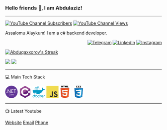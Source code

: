 ### Hello friends 👋, I am Abdulaziz!

---

[<img alt="YouTube Channel Subscribers" src="https://img.shields.io/youtube/channel/subscribers/UC4dOcayF-8MdeyK3L5kGCvg?style=social">](https://www.youtube.com/c/AbdulazizDeveloper?sub_confirmation=1) [<img alt="YouTube Channel Views" src="https://img.shields.io/youtube/channel/views/UC4dOcayF-8MdeyK3L5kGCvg?style=social">](https://www.youtube.com/c/abdulazizdeveloper)

Assalomu Alaykum! I am a c# backend developer.
<p align="end">
<a href="https://t.me/AbdulazizDeveloper"><img alt="Telegram" src="https://img.shields.io/badge/telegram-gray?style=flat-square&logo=telegram"></a>
<a href="https://www.linkedin.com/in/abdulaziz-abduqaxxorov-600b33237/"><img alt="LinkedIn" src="https://img.shields.io/badge/LinkedIn-gray?style=flat-square&logo=linkedin"></a>
<a href="https://instagram.com/Abdulaziz.Abduqaxxorov"><img alt="Instagram" src="https://img.shields.io/badge/instagram-gray?style=flat-square&logo=instagram"></a>
</p>



[![Abduqaxxorov's Streak](https://github-readme-streak-stats.herokuapp.com?user=AbdulazizCoding&theme=dark&date_format=M%20j%5B%2C%20Y%5D&border=FFFFFF&ring=3722DD)](https://git.io/streak-stats)

[![](https://komarev.com/ghpvc/?username=AbdulazizCoding&color=orange&label=Profile%20Views)](https://github.com/AbdulazizCoding/AbdulazizCoding)
[![](https://img.shields.io/github/followers/AbdulazizCoding?label=GitHub%20Followers)](https://github.com/AbdulazizCoding)

---
💻 Main Tech Stack

<img src="https://github.com/devicons/devicon/blob/master/icons/dotnetcore/dotnetcore-original.svg" alt="dotnet logo" width="40" height="40" /> <img src="https://github.com/devicons/devicon/blob/master/icons/csharp/csharp-original.svg" alt="csharp logo" width="40" height="40" /> <img src="https://github.com/devicons/devicon/blob/master/icons/docker/docker-plain-wordmark.svg" alt="csharp logo" width="40" height="40" /> <img src="https://github.com/devicons/devicon/blob/master/icons/javascript/javascript-original.svg" alt="JavaScript logo" width="40" height="40" /><img src="https://raw.githubusercontent.com/github/explore/80688e429a7d4ef2fca1e82350fe8e3517d3494d/topics/html/html.png" alt="swift logo" width="40" height="40" /> <img src="https://raw.githubusercontent.com/github/explore/80688e429a7d4ef2fca1e82350fe8e3517d3494d/topics/css/css.png" alt="swift logo" width="40" height="40" />

---
📺 Latest Youtube



[Website](https://www.abduqaxxarov.uz)
[Email](abdulazizabduqaxxaorv04@gmail.com)
[Phone](+998885222704)
